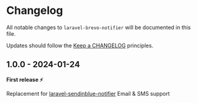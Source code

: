 # Changelog

All notable changes to `laravel-brevo-notifier` will be documented in this file.

Updates should follow the [Keep a CHANGELOG](http://keepachangelog.com/) principles.

## 1.0.0 - 2024-01-24

**First release ⚡️**

Replacement for [laravel-sendinblue-notifier](https://github.com/YieldStudio/laravel-sendinblue-notifier)
Email & SMS support
